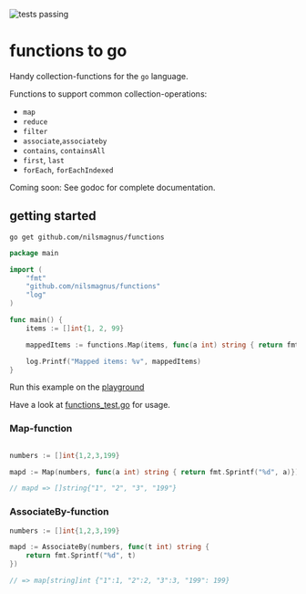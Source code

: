 ![tests passing](https://github.com/nilsmagnus/functions/actions/workflows/go.yml/badge.svg)


# functions to go

Handy collection-functions for the `go` language. 

Functions to support common collection-operations: 

* `map`
* `reduce`
* `filter`
* `associate`,`associateby`
* `contains`, `containsAll`
* `first`, `last`
* `forEach`, `forEachIndexed`

Coming soon: See godoc for complete documentation.

## getting started

    go get github.com/nilsmagnus/functions

```go
package main

import (
	"fmt"
	"github.com/nilsmagnus/functions"
	"log"
)

func main() {
	items := []int{1, 2, 99}

	mappedItems := functions.Map(items, func(a int) string { return fmt.Sprintf("mapped %d", a) })

	log.Printf("Mapped items: %v", mappedItems)
}

```

Run this example on the [playground](https://go.dev/play/p/tpcenABL62q?v=gotip)


Have a look at [functions_test.go](functions_test.go) for usage.


### Map-function
```go

numbers := []int{1,2,3,199}

mapd := Map(numbers, func(a int) string { return fmt.Sprintf("%d", a)}) 

// mapd => []string{"1", "2", "3", "199"}
```

### AssociateBy-function 
```go
numbers := []int{1,2,3,199}

mapd := AssociateBy(numbers, func(t int) string {
    return fmt.Sprintf("%d", t)
}) 

// => map[string]int {"1":1, "2":2, "3":3, "199": 199}
```
